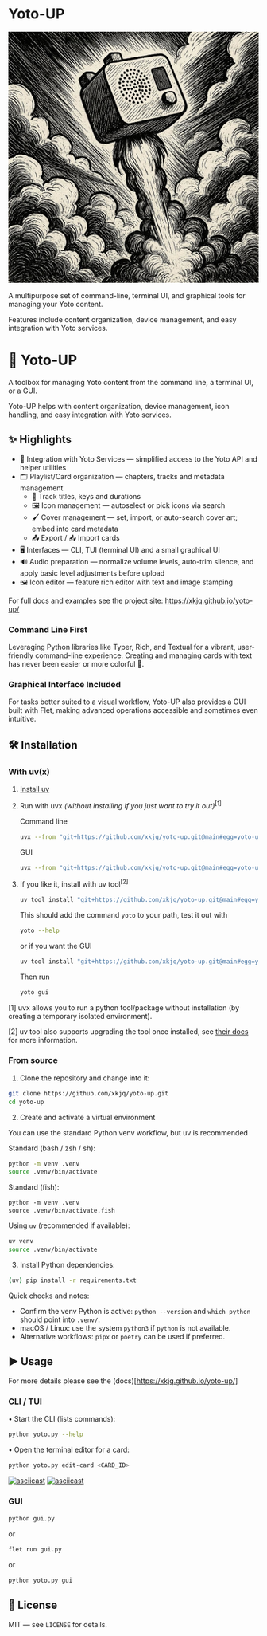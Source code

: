 # Yoto-UP

<img src="art.jpeg" alt="Artwork preview" style="max-width:100%;height:auto;">


A multipurpose set of command-line, terminal UI, and graphical tools for managing your Yoto content.  

Features include content organization, device management, and easy integration with Yoto services.

   # 🚀 Yoto-UP

   A toolbox for managing Yoto content from the command line, a terminal UI, or a GUI.

   Yoto-UP helps with content organization, device management, icon handling, and easy integration with Yoto services.

   ## ✨ Highlights

   - 🔗 Integration with Yoto Services — simplified access to the Yoto API and helper utilities
   - 🗂️ Playlist/Card organization — chapters, tracks and metadata management
      - 🎵 Track titles, keys and durations
      - 🖼️ Icon management — autoselect or pick icons via search
      - 🖌️ Cover management — set, import, or auto-search cover art; embed into card metadata
      - 📤 Export / 📥 Import cards
   - 🖥️ Interfaces — CLI, TUI (terminal UI) and a small graphical UI
   - 🔊 Audio preparation — normalize volume levels, auto-trim silence, and apply basic level adjustments before upload
   - 🖼️ Icon editor — feature rich editor with text and image stamping

   For full docs and examples see the project site: https://xkjq.github.io/yoto-up/

   ### Command Line First

   Leveraging Python libraries like Typer, Rich, and Textual for a vibrant, user-friendly command-line experience. Creating and managing cards with text has never been easier or more colorful 🌈.

   ### Graphical Interface Included

   For tasks better suited to a visual workflow, Yoto-UP also provides a GUI built with Flet, making advanced operations accessible and sometimes even intuitive.

   ## 🛠️ Installation

   ### With uv(x)

   1. [Install uv](https://docs.astral.sh/uv/getting-started/installation/)
   
   2. Run with uvx _(without installing if you just want to try it out)_<sup>[1]</sup>

      Command line
      ```bash
      uvx --from "git+https://github.com/xkjq/yoto-up.git@main#egg=yoto-up" yoto [command]
      ```

      GUI
      ```bash
      uvx --from "git+https://github.com/xkjq/yoto-up.git@main#egg=yoto-up[gui]" yoto gui
      ```

   3. If you like it, install with uv tool<sup>[2]</sup>
      ```bash
      uv tool install "git+https://github.com/xkjq/yoto-up.git@main#egg=yoto-up"
      ```
      This should add the command `yoto` to your path, test it out with
      ```bash
      yoto --help
      ```

      or if you want the GUI
      ```bash
      uv tool install "git+https://github.com/xkjq/yoto-up.git@main#egg=yoto-up[gui]"
      ```
      Then run

      ```bash
      yoto gui
      ```

[1] uvx allows you to run a python tool/package without installation (by creating a temporary isolated environment).

[2] uv tool also supports upgrading the tool once installed, see [their docs](https://docs.astral.sh/uv/guides/tools/#installing-tools) for more information.
      

   ### From source

   1. Clone the repository and change into it:

   ```bash
   git clone https://github.com/xkjq/yoto-up.git
   cd yoto-up
   ```

   2. Create and activate a virtual environment

   You can use the standard Python venv workflow, but uv is recommended

   Standard (bash / zsh / sh):

   ```bash
   python -m venv .venv
   source .venv/bin/activate
   ```

   Standard (fish):

   ```fish
   python -m venv .venv
   source .venv/bin/activate.fish
   ```

   Using `uv` (recommended if available):

   ```bash
   uv venv
   source .venv/bin/activate
   ```

   3. Install Python dependencies:

   ```bash
   (uv) pip install -r requirements.txt
   ```

   Quick checks and notes:

   - Confirm the venv Python is active: `python --version` and `which python` should point into `.venv/`.
   - macOS / Linux: use the system `python3` if `python` is not available.
   - Alternative workflows: `pipx` or `poetry` can be used if preferred.

   ## ▶️ Usage

   For more details please see the (docs)[https://xkjq.github.io/yoto-up/]

   ### CLI / TUI
   • Start the CLI (lists commands):

   ```bash
   python yoto.py --help
   ```

   • Open the terminal editor for a card:

   ```bash
   python yoto.py edit-card <CARD_ID>
   ```

   [![asciicast](https://asciinema.org/a/tYjCFv9kBx8cyCVv1sUSXOCoC.svg)](https://asciinema.org/a/tYjCFv9kBx8cyCVv1sUSXOCoC)
   [![asciicast](https://asciinema.org/a/ebXKat85slfP1ayc76wWJycsB.svg)](https://asciinema.org/a/ebXKat85slfP1ayc76wWJycsB)

   ### GUI

   ```bash
   python gui.py
   ```

   or 

   ```bash
   flet run gui.py
   ```

   or

   ```bash
   python yoto.py gui
   ```


   ## 📜 License

   MIT — see `LICENSE` for details.

